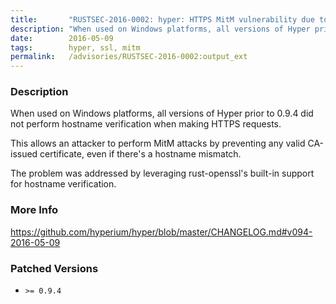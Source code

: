 ```yaml
---
title:       "RUSTSEC-2016-0002: hyper: HTTPS MitM vulnerability due to lack of hostname verification"
description: "When used on Windows platforms, all versions of Hyper prior to 0.9.4 did not perform hostname verification when making HTTPS requests. This allows an attacker to perform MitM attacks by preventing any valid CAissued certificate, even if theres a hostname mismatch. The problem was addressed by leveraging rustopenssls builtin support for hostname verification."
date:        2016-05-09
tags:        hyper, ssl, mitm
permalink:   /advisories/RUSTSEC-2016-0002:output_ext
---
```


### Description

When used on Windows platforms, all versions of Hyper prior to 0.9.4 did not
perform hostname verification when making HTTPS requests.

This allows an attacker to perform MitM attacks by preventing any valid
CA-issued certificate, even if there's a hostname mismatch.

The problem was addressed by leveraging rust-openssl's built-in support for
hostname verification.

### More Info

<https://github.com/hyperium/hyper/blob/master/CHANGELOG.md#v094-2016-05-09>

### Patched Versions

- `>= 0.9.4`

